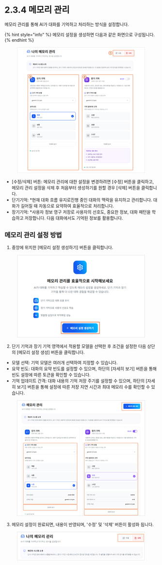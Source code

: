 # 2.3.4 메모리 관리

메모리 관리를 통해 AI가 대화를 기억하고 처리하는 방식을 설정합니다.

{% hint style="info" %}
메모리 설정을 생성하면 다음과 같은 화면으로 구성됩니다.
{% endhint %}

<figure><img src="../../.gitbook/assets/image (1) (1).png" alt=""><figcaption></figcaption></figure>

* \[수정/삭제] 버튼: 메모리 관리에 대한 설정을 변경하려면 \[수정] 버튼을 클릭하고, 메모리 관리 설정을 삭제 후 처음부터 생성하기를 원할 경우 \[삭제] 버튼을 클릭합니다.
* 단기기억: \*현재 대화 흐름 유지로진행 중인 대화의 맥락을 유지하고 관리합니다. 대화가 길어질 때 자동으로 요약하여 효율적으로 처리합니다.
* 장기기억: \*사용자 정보 영구 저장로 사용자의 선호도, 중요한 정보, 대화 패턴을 학습하고 저장합니다. 다음 대화에서도 기억된 정보를 활용합니다.



## 메모리 관리 설정 방법

1. 중앙에 위치한 \[메모리 설정 생성하기] 버튼을 클릭합니다.

<div align="left"><figure><img src="../../.gitbook/assets/image (1).png" alt=""><figcaption></figcaption></figure></div>

2. 단기 기억과 장기 기억 영역에서 적용할 모델을 선택한 후 조건을 설정한 다음 상단의 \[메모리 설정 생성] 버튼을 클릭합니다.

* 모델 선택: 기억 모델은 여러개 선택하여 지정할 수 있습니다.
* 요약 빈도: 대화의 요약 빈도를 설정할 수 있으며, 하단의 \[자세히 보기] 버튼을 통해 빈도 설정에 따른 토큰을 확인할 수 있습니다.
* 기억 업데이트 간격: 대화 내용의 기억 저장 주기를 설정할 수 있으며, 하단의 \[자세히 보기] 버튼을 통해 설정에 따른 저장 지연 시간과 최대 메모리 수를 확인할 수 있습니다.

<figure><img src="../../.gitbook/assets/image (475).png" alt=""><figcaption></figcaption></figure>

3. 메모리 설정이 완료되면, 내용이 반영되며, '수정' 및 '삭제' 버튼이 활성화 됩니다.

<figure><img src="../../.gitbook/assets/image.png" alt=""><figcaption></figcaption></figure>


